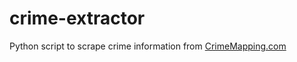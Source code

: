 crime-extractor
===============

Python script to scrape crime information from <a href="http://www.crimemapping.com">CrimeMapping.com</a>
